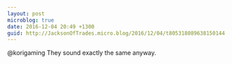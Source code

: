 ```yaml
---
layout: post
microblog: true
date: 2016-12-04 20:49 +1300
guid: http://JacksonOfTrades.micro.blog/2016/12/04/t805318089638150144.html
---
```

@korigaming They sound exactly the same anyway.
